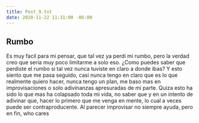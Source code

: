 ```yaml
---
title: Post_9.txt
date: 2020-11-22 11:31:00 -06:00
---
```


## Rumbo

Es muy facil para mi pensar, que tal vez ya perdi mi rumbo, pero la verdad creo que seria muy poco limitarme a solo eso.
¿Como puedes saber que perdiste el rumbo si tal vez nunca tuviste en claro a donde ibas? Y esto siento que me pasa seguido, casi nunca tengo en claro que es lo que realmente quiero hacer, nunca tengo un plan, me baso mas en improvisaciones o solo adivinanzas apresuradas de mi parte.
Quiza esto ha sido lo que mas ha colapsado toda mi vida, no saber que y en un intento de adivinar que, hacer lo primero que me venga en mente, lo cual a veces puede ser contraproducente.
Al parecer improvisar no siempre ayuda, pero en fin, who cares